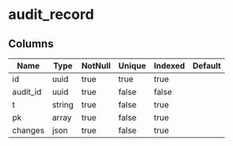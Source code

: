<!-- Generated File -->
# audit_record

## Columns

| Name                         | Type               | NotNull| Unique | Indexed  | Default
|------------------------------|--------------------|--------|--------|----------|--------------------
| id                           | uuid               | true   | true   | true     |
| audit_id                     | uuid               | true   | false  | false    |
| t                            | string             | true   | false  | true     |
| pk                           | array              | true   | false  | true     |
| changes                      | json               | true   | false  | true     |

